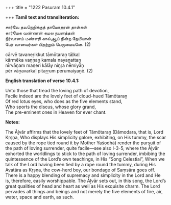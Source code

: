 +++
title = "1222 Pasuram 10.4.1"

+++
**Tamil text and transliteration:**

சார்வே தவநெறிக்குத் தாமோதரன் தாள்கள்  
கார்மேக வண்ணன் கமல நயனத்தன்  
நீர்வானம் மண்எரி கால்ஆய் நின்ற நேமியான்  
பேர் வானவர்கள் பிதற்றும் பெருமையனே. (2)

cārvē tavaneṟikkut tāmōtaraṉ tāḷkaḷ  
kārmēka vaṇṇaṉ kamala nayaṉattaṉ  
nīrvāṉam maṇeri kālāy niṉṟa nēmiyāṉ  
pēr vāṉavarkaḷ pitaṟṟum perumaiyaṉē. (2)

**English translation of verse 10.4.1:**

Unto those that tread the loving path of devotion,  
Facile indeed are the lovely feet of cloud-hued Tāmōtaraṉ  
Of red lotus eyes, who does as the five elements stand,  
Who sports the discus, whose glory grand,  
The pre-eminent ones in Heaven for ever chant.

**Notes:**

The Āḻvār affirms that the lovely feet of Tāmōtaraṉ (Dāmodara, that is, Lord Kṛṣṇa, Who displays His simplicity galore, exhibiting, on His tummy, the scar caused by the rope tied round it by Mother Yaśodhā) render the pursuit of the path of loving surrender, quite facile—see also I-3-5, where the Āḻvār exhorted the worldlings to stick to the path of loving surrender, imbibing the quintessence of the Lord’s own teachings, in His “Song Celestial”, When we talk of the Lord having been tied by a rope round the tummy, during His Avatāra as Kṛṣṇa, the cow-herd boy, our bondage of Saṃsāra goes off. There is a happy blending of supremacy and simplicity in the Lord and He is, therefore, easily worshippable. The Āḻvār sets out, in this song, the Lord’s great qualities of head and heart as well as His exquisite charm. The Lord pervades all things and beings and not merely the five elements of fire, air, water, space and earth, as such.


